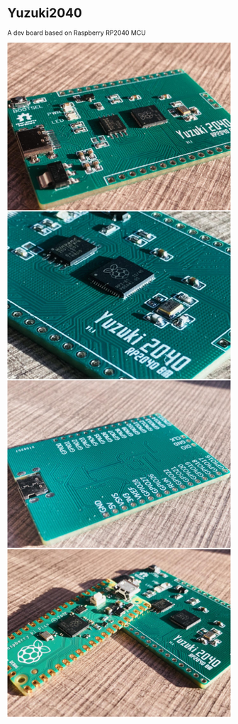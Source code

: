# Yuzuki2040
A dev board based on Raspberry RP2040 MCU

![1](/.github/IMG_0548.JPG)
![1](/.github/IMG_0549.JPG)
![1](/.github/IMG_0550.JPG)
![1](/.github/IMG_0551.JPG)
